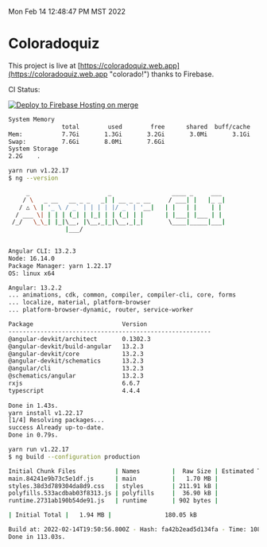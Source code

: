Mon Feb 14 12:48:47 PM MST 2022

# Coloradoquiz


This project is live at [https://coloradoquiz.web.app](https://coloradoquiz.web.app "colorado!") thanks to Firebase.

CI Status: 

[![Deploy to Firebase Hosting on merge](https://github.com/teamkushal/coloradoquiz/actions/workflows/firebase-hosting-merge.yml/badge.svg)](https://github.com/teamkushal/coloradoquiz/actions/workflows/firebase-hosting-merge.yml)

```bash
System Memory
               total        used        free      shared  buff/cache   available
Mem:           7.7Gi       1.3Gi       3.2Gi       3.0Mi       3.1Gi       6.0Gi
Swap:          7.6Gi       8.0Mi       7.6Gi
System Storage
2.2G	.
```
```bash
yarn run v1.22.17
$ ng --version

     _                      _                 ____ _     ___
    / \   _ __   __ _ _   _| | __ _ _ __     / ___| |   |_ _|
   / △ \ | '_ \ / _` | | | | |/ _` | '__|   | |   | |    | |
  / ___ \| | | | (_| | |_| | | (_| | |      | |___| |___ | |
 /_/   \_\_| |_|\__, |\__,_|_|\__,_|_|       \____|_____|___|
                |___/
    

Angular CLI: 13.2.3
Node: 16.14.0
Package Manager: yarn 1.22.17
OS: linux x64

Angular: 13.2.2
... animations, cdk, common, compiler, compiler-cli, core, forms
... localize, material, platform-browser
... platform-browser-dynamic, router, service-worker

Package                         Version
---------------------------------------------------------
@angular-devkit/architect       0.1302.3
@angular-devkit/build-angular   13.2.3
@angular-devkit/core            13.2.3
@angular-devkit/schematics      13.2.3
@angular/cli                    13.2.3
@schematics/angular             13.2.3
rxjs                            6.6.7
typescript                      4.4.4
    
Done in 1.43s.
yarn install v1.22.17
[1/4] Resolving packages...
success Already up-to-date.
Done in 0.79s.
```
```bash
yarn run v1.22.17
$ ng build --configuration production

Initial Chunk Files           | Names         |  Raw Size | Estimated Transfer Size
main.84241e9b73c5e1df.js      | main          |   1.70 MB |               155.37 kB
styles.38d3d789304da8d9.css   | styles        | 211.91 kB |                12.46 kB
polyfills.533acdbab03f8313.js | polyfills     |  36.90 kB |                11.72 kB
runtime.2731ab190b54de91.js   | runtime       | 902 bytes |               517 bytes

| Initial Total |   1.94 MB |               180.05 kB

Build at: 2022-02-14T19:50:56.800Z - Hash: fa42b2ead5d134fa - Time: 108659ms
Done in 113.03s.
```
